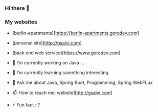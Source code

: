 ### Hi there 👋

### My websites
- (berlin-apartments)[https://berlin-apartments.gorodev.com]
- (personal site)[http://gsalvi.com]
- (back end web service)[https://www.gorodev.com]


- 🔭 I’m currently working on Java ...
- 🌱 I’m currently learning something interesting
- 💬 Ask me about Java, Spring Boot, Programming, Spring WebFLux
- 📫 How to reach me: website[http://gsalvi.com]
- ⚡ Fun fact : ?

<!--
**goro-79/goro-79** is a ✨ _special_ ✨ repository because its `README.md` (this file) appears on your GitHub profile.

Here are some ideas to get you started:

- 🔭 I’m currently working on ...
- 🌱 I’m currently learning ...
- 👯 I’m looking to collaborate on ...
- 🤔 I’m looking for help with ...
- 💬 Ask me about ...
- 📫 How to reach me: ...
- 😄 Pronouns: ...
- ⚡ Fun fact: ...
-->
